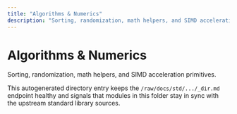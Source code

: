 ```yaml
---
title: "Algorithms & Numerics"
description: "Sorting, randomization, math helpers, and SIMD acceleration primitives."
---
```


# Algorithms & Numerics

Sorting, randomization, math helpers, and SIMD acceleration primitives.

This autogenerated directory entry keeps the `/raw/docs/std/.../_dir.md` endpoint healthy and signals that modules in this folder stay in sync with the upstream standard library sources.
